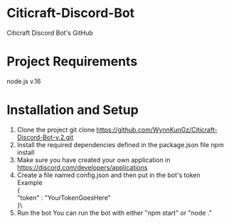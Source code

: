 # Citicraft-Discord-Bot
 Citicraft Discord Bot's GitHub
 # Project Requirements
 node.js v.16
# Installation and Setup
1. Clone the project
    git clone https://github.com/WynnKunGz/Citicraft-Discord-Bot-v.2.git
2. Install the required dependencies defined in the package.json file
    npm install
3. Make sure you have created your own application in https://discord.com/developers/applications
4. Create a file named config.json and then put in the bot's token\
    Example\
    { \
        "token" : "YourTokenGoesHere"\
    }\
5. Run the bot 
    You can run the bot with either "npm start" or "node ."